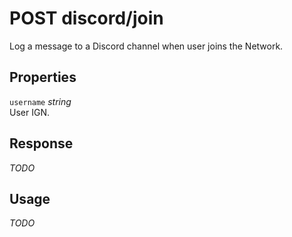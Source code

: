 # <span class="badge badge-light">POST</span> <span class="badge badge-light">discord/join</span>


Log a message to a Discord channel when user joins the Network.

## Properties

`username` *string*  
User IGN.


## Response

*TODO*

## Usage

*TODO*

